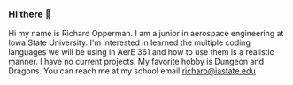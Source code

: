 ### Hi there 👋

<!--
**RichardSchool1/RichardSchool1** is a ✨ _special_ ✨ repository because its `README.md` (this file) appears on your GitHub profile.

- 🔭 I’m currently working on ...
- 🌱 I’m currently learning ...
- 👯 I’m looking to collaborate on ...
- 🤔 I’m looking for help with ...
- 💬 Ask me about ...
- 📫 How to reach me: ...
- 😄 Pronouns: ...
- ⚡ Fun fact: ...
-->

Hi my name is Richard Opperman. I am a junior in aerospace engineering at Iowa State University. I'm interested in learned the multiple coding languages we will be using in AerE 361 and how to use them is a realistic manner. I have no current projects. My favorite hobby is Dungeon and Dragons. You can reach me at my school email richaro@iastate.edu
